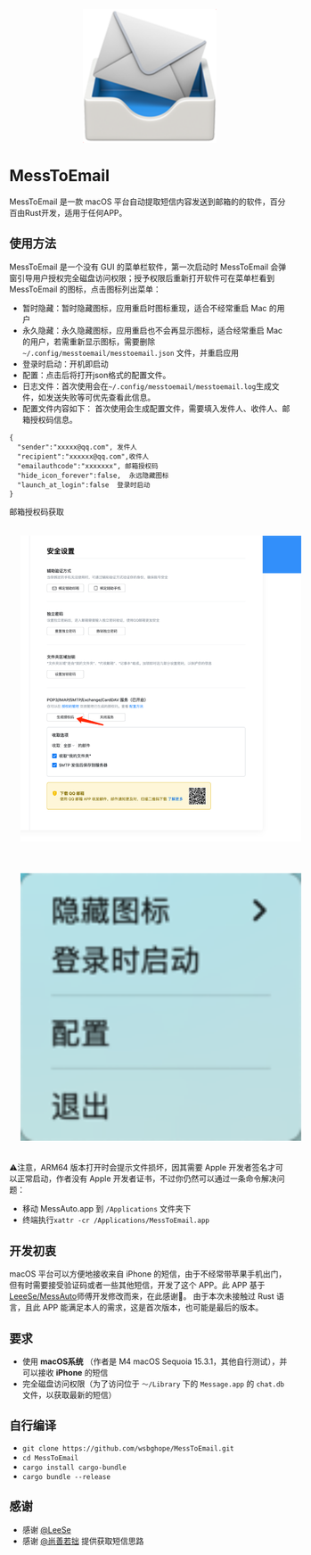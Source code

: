 <p align="center">
  <img src="images/icon.png" width=240 />
</p>


# MessToEmail

MessToEmail 是一款 macOS 平台自动提取短信内容发送到邮箱的的软件，百分百由Rust开发，适用于任何APP。

## 使用方法

MessToEmail 是一个没有 GUI 的菜单栏软件，第一次启动时 MessToEmail 会弹窗引导用户授权完全磁盘访问权限；授予权限后重新打开软件可在菜单栏看到 MessToEmail 的图标，点击图标列出菜单：
- 暂时隐藏：暂时隐藏图标，应用重启时图标重现，适合不经常重启 Mac 的用户
- 永久隐藏：永久隐藏图标，应用重启也不会再显示图标，适合经常重启 Mac 的用户，若需重新显示图标，需要删除 `~/.config/messtoemail/messtoemail.json` 文件，并重启应用
- 登录时启动：开机即启动
- 配置：点击后将打开json格式的配置文件。
- 日志文件：首次使用会在`~/.config/messtoemail/messtoemail.log`生成文件，如发送失败等可优先查看此信息。
- 配置文件内容如下： 首次使用会生成配置文件，需要填入发件人、收件人、邮箱授权码信息。


```
{
  "sender":"xxxxx@qq.com", 发件人
  "recipient":"xxxxxx@qq.com",收件人 
  "emailauthcode":"xxxxxxx", 邮箱授权码
  "hide_icon_forever":false,  永远隐藏图标
  "launch_at_login":false  登录时启动
}
```
邮箱授权码获取
<p align="center">
<img src="images/emailauth.png" alt="emailauth.png" width=548 style="padding:20px" >
</p>
<p align="center">
<img src="images/statesitem.png" alt="statesitem.png" width=548 style="padding:20px" >
</p>

⚠️注意，ARM64 版本打开时会提示文件损坏，因其需要 Apple 开发者签名才可以正常启动，作者没有 Apple 开发者证书，不过你仍然可以通过一条命令解决问题：
- 移动 MessAuto.app 到 `/Applications` 文件夹下
- 终端执行`xattr -cr /Applications/MessToEmail.app`

## 开发初衷

macOS 平台可以方便地接收来自 iPhone 的短信，由于不经常带苹果手机出门，但有时需要接受验证码或者一些其他短信，开发了这个 APP。此 APP 基于[LeeeSe/MessAuto](https://github.com/LeeeSe/MessAuto)师傅开发修改而来，在此感谢🙏。
由于本次未接触过 Rust 语言，且此 APP 能满足本人的需求，这是首次版本，也可能是最后的版本。

## 要求

- 使用 **macOS系统** （作者是 M4 macOS Sequoia 15.3.1，其他自行测试），并可以接收 **iPhone** 的短信
- 完全磁盘访问权限（为了访问位于 `～/Library` 下的 `Message.app` 的 `chat.db` 文件，以获取最新的短信）


## 自行编译

- `git clone https://github.com/wsbghope/MessToEmail.git`
- `cd MessToEmail`
- `cargo install cargo-bundle`
- `cargo bundle --release`


## 感谢

* 感谢 [@LeeSe](https://github.com/LeeeSe/) 
* 感谢 [@尚善若拙](https://sspai.com/post/73072) 提供获取短信思路
